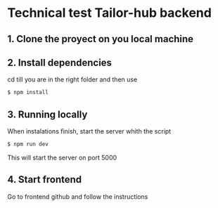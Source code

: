 # Technical test Tailor-hub backend

## 1. Clone the proyect on you local machine

## 2. Install dependencies 
cd till you are in the right folder and then use 
```bash
$ npm install
```

## 3. Running locally
When instalations finish, start the server whith the script
```bash
$ npm run dev
```

This will start the server on port 5000

## 4. Start frontend

Go to frontend github and follow the instructions
